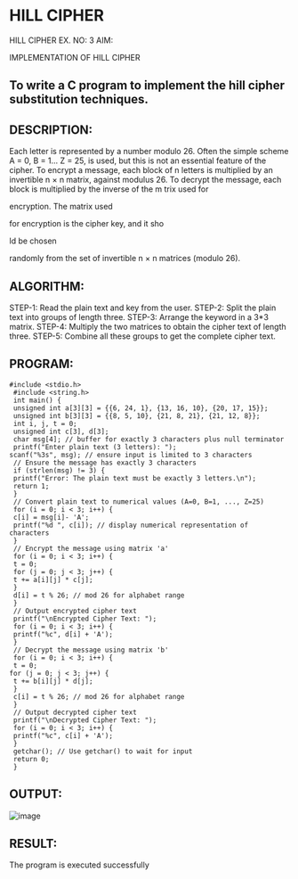 # HILL CIPHER
HILL CIPHER
EX. NO: 3 AIM:
 

IMPLEMENTATION OF HILL CIPHER
 
## To write a C program to implement the hill cipher substitution techniques.

## DESCRIPTION:

Each letter is represented by a number modulo 26. Often the simple scheme A = 0, B
= 1... Z = 25, is used, but this is not an essential feature of the cipher. To encrypt a message, each block of n letters is  multiplied by an invertible n × n matrix, against modulus 26. To
decrypt the message, each block is multiplied by the inverse of the m trix used for
 
encryption. The matrix used
 
for encryption is the cipher key, and it sho
 
ld be chosen
 
randomly from the set of invertible n × n matrices (modulo 26).


## ALGORITHM:

STEP-1: Read the plain text and key from the user. STEP-2: Split the plain text into groups of length three. STEP-3: Arrange the keyword in a 3*3 matrix.
STEP-4: Multiply the two matrices to obtain the cipher text of length three.
STEP-5: Combine all these groups to get the complete cipher text.

## PROGRAM:
```
#include <stdio.h>
 #include <string.h>
 int main() {
 unsigned int a[3][3] = {{6, 24, 1}, {13, 16, 10}, {20, 17, 15}};
 unsigned int b[3][3] = {{8, 5, 10}, {21, 8, 21}, {21, 12, 8}};
 int i, j, t = 0;
 unsigned int c[3], d[3];
 char msg[4]; // buffer for exactly 3 characters plus null terminator
 printf("Enter plain text (3 letters): ");
scanf("%3s", msg); // ensure input is limited to 3 characters
 // Ensure the message has exactly 3 characters
 if (strlen(msg) != 3) {
 printf("Error: The plain text must be exactly 3 letters.\n");
 return 1;
 }
 // Convert plain text to numerical values (A=0, B=1, ..., Z=25)
 for (i = 0; i < 3; i++) {
 c[i] = msg[i]- 'A';
 printf("%d ", c[i]); // display numerical representation of characters
 }
 // Encrypt the message using matrix 'a'
 for (i = 0; i < 3; i++) {
 t = 0;
 for (j = 0; j < 3; j++) {
 t += a[i][j] * c[j];
 }
 d[i] = t % 26; // mod 26 for alphabet range
 }
 // Output encrypted cipher text
 printf("\nEncrypted Cipher Text: ");
 for (i = 0; i < 3; i++) {
 printf("%c", d[i] + 'A');
 }
 // Decrypt the message using matrix 'b'
 for (i = 0; i < 3; i++) {
 t = 0;
for (j = 0; j < 3; j++) {
 t += b[i][j] * d[j];
 }
 c[i] = t % 26; // mod 26 for alphabet range
 }
 // Output decrypted cipher text
 printf("\nDecrypted Cipher Text: ");
 for (i = 0; i < 3; i++) {
 printf("%c", c[i] + 'A');
 }
 getchar(); // Use getchar() to wait for input
 return 0;
 }
```

## OUTPUT:
![image](https://github.com/user-attachments/assets/0e64ad78-73b6-48bb-a34c-03356962099f)

## RESULT:
The program is executed successfully


